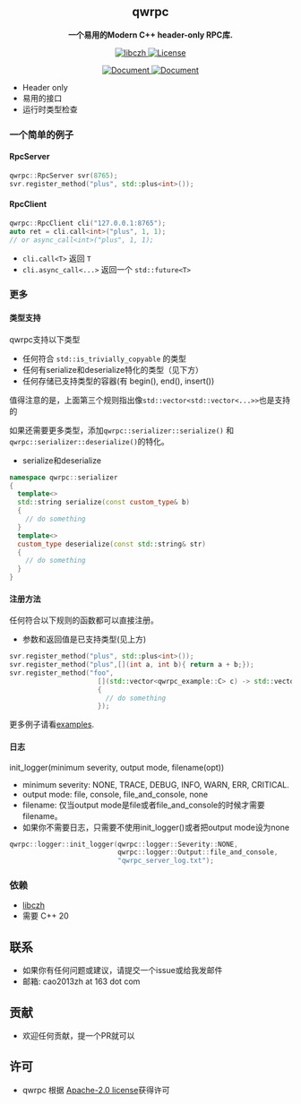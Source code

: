 <h2 align="center">
qwrpc
</h2> 

<p align="center">
<strong>一个易用的Modern C++ header-only RPC库.</strong>
</p>

<p align="center">
  <a href="https://github.com/caozhanhao/libczh" >
    <img src="https://img.shields.io/static/v1?label=libczh&message=czh&color=blue&style=flat-square" alt="libczh" />  
  </a>
  <a href="LICENSE" >
    <img src="https://img.shields.io/github/license/caozhanhao/qwrpc?label=License&style=flat-square&color=yellow" alt="License" />  
  </a>
</p>

<p align="center">
  <a href="Readme.md" >
    <img src="https://img.shields.io/badge/Document-English-blue" alt="Document" />  
  </a>
  <a href="Readme-cn.md" >
    <img src="https://img.shields.io/badge/文档-简体中文-blue" alt="Document" />  
  </a>
</p>

- Header only
- 易用的接口
- 运行时类型检查

### 一个简单的例子

#### RpcServer

```c++
qwrpc::RpcServer svr(8765);
svr.register_method("plus", std::plus<int>());
```

#### RpcClient

```c++
qwrpc::RpcClient cli("127.0.0.1:8765");
auto ret = cli.call<int>("plus", 1, 1);
// or async_call<int>("plus", 1, 1);
```

- `cli.call<T>` 返回 `T`
- `cli.async_call<...>` 返回一个 `std::future<T>`

### 更多

#### 类型支持

qwrpc支持以下类型

- 任何符合 `std::is_trivially_copyable` 的类型
- 任何有serialize和deserialize特化的类型（见下方）
- 任何存储已支持类型的容器(有 begin(), end(), insert())

值得注意的是，上面第三个规则指出像`std::vector<std::vector<...>>`也是支持的

如果还需要更多类型，添加`qwrpc::serializer::serialize()` 和 `qwrpc::serializer::deserialize()`的特化。

- serialize和deserialize

```c++
namespace qwrpc::serializer
{
  template<>
  std::string serialize(const custom_type& b)
  {
    // do something
  }
  template<>
  custom_type deserialize(const std::string& str)
  {
    // do something
  }
}
```

#### 注册方法

任何符合以下规则的函数都可以直接注册。

- 参数和返回值是已支持类型(见上方)

```c++
svr.register_method("plus", std::plus<int>());
svr.register_method("plus",[](int a, int b){ return a + b;});
svr.register_method("foo",
                      [](std::vector<qwrpc_example::C> c) -> std::vector<std::vector<qwrpc_example::D>>
                      {
                        // do something
                      });
```

更多例子请看[examples](examples/).

#### 日志

init_logger(minimum severity, output mode, filename(opt))

- minimum severity: NONE, TRACE, DEBUG, INFO, WARN, ERR, CRITICAL.
- output mode: file, console, file_and_console, none
- filename: 仅当output mode是file或者file_and_console的时候才需要filename。
- 如果你不需要日志，只需要不使用init_logger()或者把output mode设为none

```c++
qwrpc::logger::init_logger(qwrpc::logger::Severity::NONE,
                           qwrpc::logger::Output::file_and_console,
                           "qwrpc_server_log.txt");
```

### 依赖

- [libczh](https://github.com/caozhanhao/libczh)
- 需要 C++ 20

## 联系

- 如果你有任何问题或建议，请提交一个issue或给我发邮件
- 邮箱: cao2013zh at 163 dot com

## 贡献

- 欢迎任何贡献，提一个PR就可以

## 许可

- qwrpc 根据 [Apache-2.0 license](LICENSE)获得许可